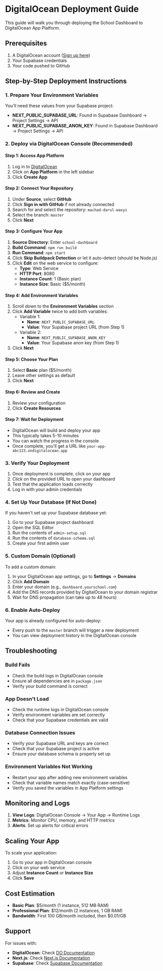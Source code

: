 # DigitalOcean Deployment Guide

This guide will walk you through deploying the School Dashboard to DigitalOcean App Platform.

## Prerequisites

1. A DigitalOcean account ([Sign up here](https://www.digitalocean.com))
2. Your Supabase credentials
3. Your code pushed to GitHub

## Step-by-Step Deployment Instructions

### 1. Prepare Your Environment Variables

You'll need these values from your Supabase project:
- **NEXT_PUBLIC_SUPABASE_URL**: Found in Supabase Dashboard → Project Settings → API
- **NEXT_PUBLIC_SUPABASE_ANON_KEY**: Found in Supabase Dashboard → Project Settings → API

### 2. Deploy via DigitalOcean Console (Recommended)

#### Step 1: Access App Platform
1. Log in to [DigitalOcean](https://cloud.digitalocean.com)
2. Click on **App Platform** in the left sidebar
3. Click **Create App**

#### Step 2: Connect Your Repository
1. Under **Source**, select **GitHub**
2. Click **Sign in with GitHub** if not already connected
3. Search for and select the repository: `machad-darul-waxyi`
4. Select the branch: `master`
5. Click **Next**

#### Step 3: Configure Your App
1. **Source Directory**: Enter `school-dashboard`
2. **Build Command**: `npm run build`
3. **Run Command**: `npm start`
4. Click **Skip Buildpack Detection** or let it auto-detect (should be Node.js)
5. Click **Edit** on the web service to configure:
   - **Type**: Web Service
   - **HTTP Port**: 8080
   - **Instance Count**: 1 (Basic plan)
   - **Instance Size**: Basic ($5/month)

#### Step 4: Add Environment Variables
1. Scroll down to the **Environment Variables** section
2. Click **Add Variable** twice to add both variables:
   - Variable 1:
     - **Name**: `NEXT_PUBLIC_SUPABASE_URL`
     - **Value**: Your Supabase project URL (from Step 1)
   - Variable 2:
     - **Name**: `NEXT_PUBLIC_SUPABASE_ANON_KEY`
     - **Value**: Your Supabase anon key (from Step 1)
3. Click **Next**

#### Step 5: Choose Your Plan
1. Select **Basic** plan ($5/month)
2. Leave other settings as default
3. Click **Next**

#### Step 6: Review and Create
1. Review your configuration
2. Click **Create Resources**

#### Step 7: Wait for Deployment
- DigitalOcean will build and deploy your app
- This typically takes 5-10 minutes
- You can watch the progress in the console
- Once complete, you'll get a URL like `your-app-abc123.ondigitalocean.app`

### 3. Verify Your Deployment

1. Once deployment is complete, click on your app
2. Click on the provided URL to open your dashboard
3. Test that the application loads correctly
4. Log in with your admin credentials

### 4. Set Up Your Database (If Not Done)

If you haven't set up your Supabase database yet:

1. Go to your Supabase project dashboard
2. Open the SQL Editor
3. Run the contents of `admin-setup.sql`
4. Run the contents of `database-schema.sql`
5. Create your first admin user

### 5. Custom Domain (Optional)

To add a custom domain:

1. In your DigitalOcean app settings, go to **Settings** → **Domains**
2. Click **Add Domain**
3. Enter your domain (e.g., `dashboard.yourschool.com`)
4. Add the DNS records provided by DigitalOcean to your domain registrar
5. Wait for DNS propagation (can take up to 48 hours)

### 6. Enable Auto-Deploy

Your app is already configured for auto-deploy:
- Every push to the `master` branch will trigger a new deployment
- You can view deployment history in the DigitalOcean console

## Troubleshooting

### Build Fails
- Check the build logs in DigitalOcean console
- Ensure all dependencies are in `package.json`
- Verify your build command is correct

### App Doesn't Load
- Check the runtime logs in DigitalOcean console
- Verify environment variables are set correctly
- Check that your Supabase credentials are valid

### Database Connection Issues
- Verify your Supabase URL and keys are correct
- Check that your Supabase project is active
- Ensure your database schema is properly set up

### Environment Variables Not Working
- Restart your app after adding new environment variables
- Check that variable names match exactly (case-sensitive)
- Verify you saved the variables in App Platform settings

## Monitoring and Logs

1. **View Logs**: DigitalOcean Console → Your App → Runtime Logs
2. **Metrics**: Monitor CPU, memory, and HTTP metrics
3. **Alerts**: Set up alerts for critical errors

## Scaling Your App

To scale your application:

1. Go to your app in DigitalOcean console
2. Click on your web service
3. Adjust **Instance Count** or **Instance Size**
4. Click **Save**

## Cost Estimation

- **Basic Plan**: $5/month (1 instance, 512 MB RAM)
- **Professional Plan**: $12/month (2 instances, 1 GB RAM)
- **Bandwidth**: First 100 GB/month included, then $0.01/GB

## Support

For issues with:
- **DigitalOcean**: Check [DO Documentation](https://www.digitalocean.com/docs/app-platform/)
- **Next.js**: Check [Next.js Documentation](https://nextjs.org/docs)
- **Supabase**: Check [Supabase Documentation](https://supabase.com/docs)


